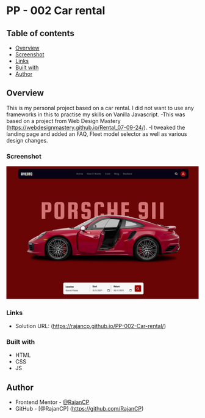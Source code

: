 # PP - 002 Car rental

## Table of contents

- [Overview](#overview)
- [Screenshot](#screenshot)
- [Links](#links)
- [Built with](#built-with)
- [Author](#author)

## Overview
This is my personal project based on a car rental. I did not want to use any frameworks in this to practise my skills on Vanilla Javascript.
-This was based on a project from Web Design Mastery (https://webdesignmastery.github.io/Rental_07-09-24/).
-I tweaked the landing page and added an FAQ, Fleet model selector as well as various design changes.

### Screenshot

![](./submission.png)

### Links

- Solution URL: (https://rajancp.github.io/PP-002-Car-rental/)

### Built with

- HTML
- CSS 
- JS

## Author

- Frontend Mentor - [@RajanCP](https://www.frontendmentor.io/profile/RajanCP)
- GitHub - [@RajanCP] (https://github.com/RajanCP)


